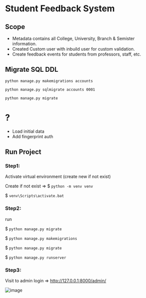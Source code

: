 # Student Feedback System

## Scope

* Metadata contains all College, University, Branch & Semister information.
* Created Custom user with inbuild user for custom validation.
* Create feedback events for students from professors, staff, etc.


## Migrate SQL DDL

`python manage.py makemigrations accounts`

`python manage.py sqlmigrate accounts 0001`

`python manage.py migrate`

# ?

* Load initial data
* Add fingerprint auth


## Run Project

### Step1:

Activate virtual environment (create new if not exist)

Create if not exist => $ `python -m venv venv`

$ `venv\Scripts\activate.bat`


### Step2:

run

$ `python manage.py migrate`

$ `python manage.py makemigrations`

$ `python manage.py migrate`

$ `python manage.py runserver`



### Step3:

Visit to admin login => http://127.0.0.1:8000/admin/


![image](https://user-images.githubusercontent.com/32696360/222915433-32d7e376-8c8b-4fa8-8a1c-0b5287dd73e1.png)
